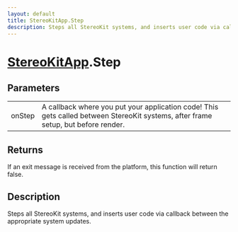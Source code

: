 ```yaml
---
layout: default
title: StereoKitApp.Step
description: Steps all StereoKit systems, and inserts user code via callback between the appropriate system updates.
---
```

# [StereoKitApp]({{url}}pages/Reference/StereoKitApp.html).Step

## Parameters

|  |  |
|--|--|
|onStep|A callback where you put your application code! This gets called between StereoKit systems, after frame setup, but before render.|

## Returns
If an exit message is received from the platform, this function will return false.

## Description
Steps all StereoKit systems, and inserts user code via callback between the appropriate system updates.

